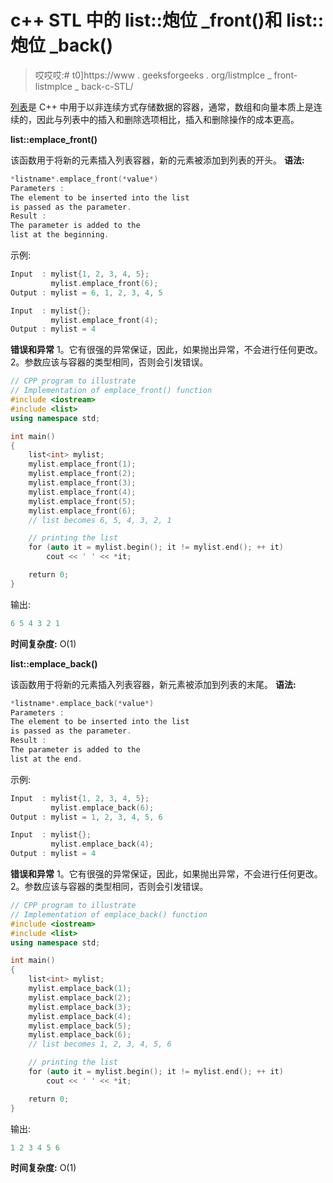 # c++ STL 中的 list::炮位 _front()和 list::炮位 _back()

> 哎哎哎:# t0]https://www . geeksforgeeks . org/listmplce _ front-listmplce _ back-c-STL/

[列表](https://www.geeksforgeeks.org/list-cpp-stl/)是 C++ 中用于以非连续方式存储数据的容器，通常，数组和向量本质上是连续的，因此与列表中的插入和删除选项相比，插入和删除操作的成本更高。

**list::emplace_front()**

该函数用于将新的元素插入列表容器，新的元素被添加到列表的开头。
**语法:**

```cpp
*listname*.emplace_front(*value*)
Parameters :
The element to be inserted into the list
is passed as the parameter.
Result :
The parameter is added to the
list at the beginning.

```

示例:

```cpp
Input  : mylist{1, 2, 3, 4, 5};
         mylist.emplace_front(6);
Output : mylist = 6, 1, 2, 3, 4, 5

Input  : mylist{};
         mylist.emplace_front(4);
Output : mylist = 4

```

**错误和异常**
1。它有很强的异常保证，因此，如果抛出异常，不会进行任何更改。
2。参数应该与容器的类型相同，否则会引发错误。

```cpp
// CPP program to illustrate
// Implementation of emplace_front() function
#include <iostream>
#include <list>
using namespace std;

int main()
{
    list<int> mylist;
    mylist.emplace_front(1);
    mylist.emplace_front(2);
    mylist.emplace_front(3);
    mylist.emplace_front(4);
    mylist.emplace_front(5);
    mylist.emplace_front(6);
    // list becomes 6, 5, 4, 3, 2, 1

    // printing the list
    for (auto it = mylist.begin(); it != mylist.end(); ++ it)
        cout << ' ' << *it;

    return 0;
}
```

输出:

```cpp
6 5 4 3 2 1

```

**时间复杂度:** O(1)

**list::emplace_back()**

该函数用于将新的元素插入列表容器，新元素被添加到列表的末尾。
**语法:**

```cpp
*listname*.emplace_back(*value*)
Parameters :
The element to be inserted into the list
is passed as the parameter.
Result :
The parameter is added to the
list at the end.

```

示例:

```cpp
Input  : mylist{1, 2, 3, 4, 5};
         mylist.emplace_back(6);
Output : mylist = 1, 2, 3, 4, 5, 6

Input  : mylist{};
         mylist.emplace_back(4);
Output : mylist = 4

```

**错误和异常**
1。它有很强的异常保证，因此，如果抛出异常，不会进行任何更改。
2。参数应该与容器的类型相同，否则会引发错误。

```cpp
// CPP program to illustrate
// Implementation of emplace_back() function
#include <iostream>
#include <list>
using namespace std;

int main()
{
    list<int> mylist;
    mylist.emplace_back(1);
    mylist.emplace_back(2);
    mylist.emplace_back(3);
    mylist.emplace_back(4);
    mylist.emplace_back(5);
    mylist.emplace_back(6);
    // list becomes 1, 2, 3, 4, 5, 6

    // printing the list
    for (auto it = mylist.begin(); it != mylist.end(); ++ it)
        cout << ' ' << *it;

    return 0;
}
```

输出:

```cpp
1 2 3 4 5 6

```

**时间复杂度:** O(1)